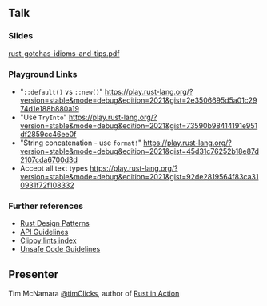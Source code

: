 ## Talk

### Slides

[rust-gotchas-idioms-and-tips.pdf](#)

### Playground Links

- "`::default()` vs `::new()`" https://play.rust-lang.org/?version=stable&mode=debug&edition=2021&gist=2e3506695d5a01c2974d1e188b880a19
- "Use `TryInto`" https://play.rust-lang.org/?version=stable&mode=debug&edition=2021&gist=73590b98414191e951df2859cc46ee0f
- "String concatenation - use `format!`" https://play.rust-lang.org/?version=stable&mode=debug&edition=2021&gist=45d31c76252b18e87d2107cda6700d3d
- Accept all text types https://play.rust-lang.org/?version=stable&mode=debug&edition=2021&gist=92de2819564f83ca310931f72f108332

### Further references

- [Rust Design Patterns](https://rust-unofficial.github.io/patterns/intro.html)
- [API Guidelines](https://rust-lang.github.io/api-guidelines/)
- [Clippy lints index](https://rust-lang.github.io/rust-clippy/stable/index.html)
- [Unsafe Code Guidelines](https://rust-lang.github.io/unsafe-code-guidelines/introduction.html)

## Presenter

Tim McNamara [@timClicks](https://twitter.com/timClicks), author of [Rust in Action](https://rustinaction.com)
